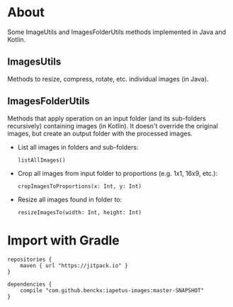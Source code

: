 # About

Some ImageUtils and ImagesFolderUtils methods implemented in Java and Kotlin.

## ImagesUtils

Methods to resize, compress, rotate, etc. individual images (in Java).

## ImagesFolderUtils

Methods that apply operation on an input folder (and its sub-folders recursively) containing images (in Kotlin).
It doesn't override the original images, but create an output folder with the processed images.

- List all images in folders and sub-folders:

      listAllImages()
    
- Crop all images from input folder to proportions (e.g. 1x1, 16x9, etc.):    
    
      cropImagesToProportions(x: Int, y: Int)

- Resize all images found in folder to:

      resizeImagesTo(width: Int, height: Int)

# Import with Gradle

    repositories {
        maven { url "https://jitpack.io" }
    }
    
    dependencies {
        compile "com.github.benckx:iapetus-images:master-SNAPSHOT"
    }
